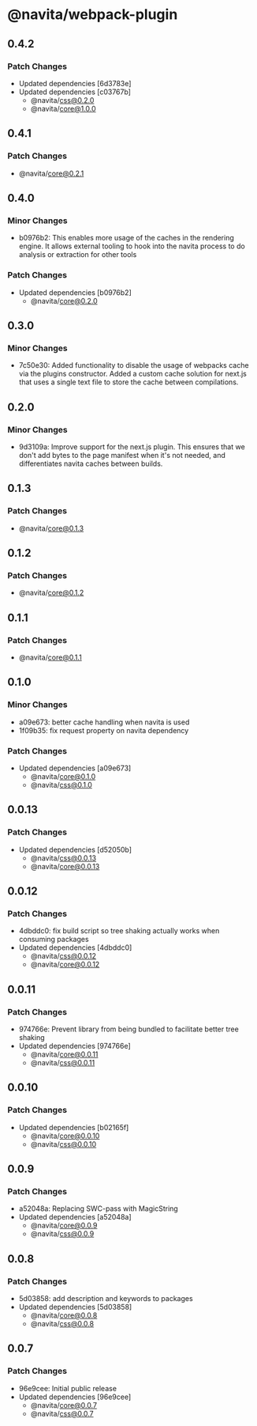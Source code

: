 # @navita/webpack-plugin

## 0.4.2

### Patch Changes

- Updated dependencies [6d3783e]
- Updated dependencies [c03767b]
  - @navita/css@0.2.0
  - @navita/core@1.0.0

## 0.4.1

### Patch Changes

- @navita/core@0.2.1

## 0.4.0

### Minor Changes

- b0976b2: This enables more usage of the caches in the rendering engine. It allows external tooling to hook into the navita process to do analysis or extraction for other tools

### Patch Changes

- Updated dependencies [b0976b2]
  - @navita/core@0.2.0

## 0.3.0

### Minor Changes

- 7c50e30: Added functionality to disable the usage of webpacks cache via the plugins constructor. Added a custom cache solution for next.js that uses a single text file to store the cache between compilations.

## 0.2.0

### Minor Changes

- 9d3109a: Improve support for the next.js plugin. This ensures that we don't add bytes to the page manifest when it's not needed, and differentiates navita caches between builds.

## 0.1.3

### Patch Changes

- @navita/core@0.1.3

## 0.1.2

### Patch Changes

- @navita/core@0.1.2

## 0.1.1

### Patch Changes

- @navita/core@0.1.1

## 0.1.0

### Minor Changes

- a09e673: better cache handling when navita is used
- 1f09b35: fix request property on navita dependency

### Patch Changes

- Updated dependencies [a09e673]
  - @navita/core@0.1.0
  - @navita/css@0.1.0

## 0.0.13

### Patch Changes

- Updated dependencies [d52050b]
  - @navita/css@0.0.13
  - @navita/core@0.0.13

## 0.0.12

### Patch Changes

- 4dbddc0: fix build script so tree shaking actually works when consuming packages
- Updated dependencies [4dbddc0]
  - @navita/css@0.0.12
  - @navita/core@0.0.12

## 0.0.11

### Patch Changes

- 974766e: Prevent library from being bundled to facilitate better tree shaking
- Updated dependencies [974766e]
  - @navita/core@0.0.11
  - @navita/css@0.0.11

## 0.0.10

### Patch Changes

- Updated dependencies [b02165f]
  - @navita/core@0.0.10
  - @navita/css@0.0.10

## 0.0.9

### Patch Changes

- a52048a: Replacing SWC-pass with MagicString
- Updated dependencies [a52048a]
  - @navita/core@0.0.9
  - @navita/css@0.0.9

## 0.0.8

### Patch Changes

- 5d03858: add description and keywords to packages
- Updated dependencies [5d03858]
  - @navita/core@0.0.8
  - @navita/css@0.0.8

## 0.0.7

### Patch Changes

- 96e9cee: Initial public release
- Updated dependencies [96e9cee]
  - @navita/core@0.0.7
  - @navita/css@0.0.7
